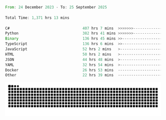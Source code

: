 <!--START_SECTION:waka-->

```rust
From: 24 December 2023 - To: 25 September 2025

Total Time: 1,371 hrs 13 mins

C#                                 407 hrs 7 mins  >>>>>>>------------------   29.21 %
Python                             382 hrs 41 mins >>>>>>>------------------   27.45 %
Binary                             136 hrs 45 mins >>-----------------------   09.81 %
TypeScript                         136 hrs 6 mins  >>-----------------------   09.77 %
JavaScript                         52 hrs 2 mins   >------------------------   03.73 %
HTML                               50 hrs 2 mins   >------------------------   03.59 %
JSON                               44 hrs 48 mins  >------------------------   03.21 %
YAML                               32 hrs 54 mins  >------------------------   02.36 %
Docker                             26 hrs 53 mins  -------------------------   01.93 %
Other                              22 hrs 39 mins  -------------------------   01.63 %
```

<!--END_SECTION:waka-->


<picture>
  <source media="(prefers-color-scheme: dark)" srcset="https://raw.githubusercontent.com/jeerawut97/jeerawut97/output/github-contribution-grid-snake.svg">
  <img alt="github contribution grid snake animation" src="https://raw.githubusercontent.com/jeerawut97/jeerawut97/output/github-contribution-grid-snake.svg">
</picture>
